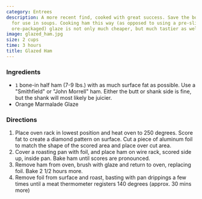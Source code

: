 ```yaml
---
category: Entrees
description: A more recent find, cooked with great success. Save the bone when done
  for use in soups. Cooking ham this way (as opposed to using a pre-sliced ham with
  ore-packaged) glaze is not only much cheaper, but much tastier as well.
image: glazed_ham.jpg
size: 2 cups
time: 3 hours
title: Glazed Ham
---
```

### Ingredients

* `1` bone-in half ham (7-9 lbs.) with as much surface fat as possible. Use a "Smithfield" or "John Morrell" ham. Either the butt or shank side is fine, but the shank will most likely be juicier.
* Orange Marmalade Glaze

### Directions

1. Place oven rack in lowest position and heat oven to 250 degrees. Score fat to create a diamond pattern on surface. Cut a piece of aluminum foil to match the shape of the scored area and place over cut area.
2. Cover a roasting pan with foil, and place ham on wire rack, scored side up, inside pan. Bake ham until scores are pronounced. 
3. Remove ham from oven, brush with glaze and return to oven, replacing foil. Bake 2 1/2 hours more. 
4. Remove foil from surface and roast, basting with pan drippings a few times until a meat thermometer registers 140 degrees (approx. 30 mins more)
